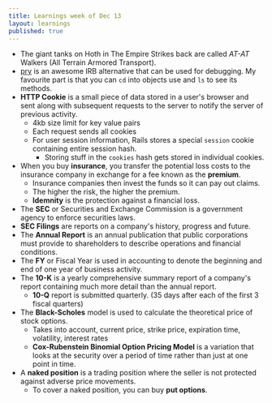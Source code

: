 ```yaml
---
title: Learnings week of Dec 13
layout: learnings
published: true
---
```


* The giant tanks on Hoth in The Empire Strikes back are called *AT-AT* Walkers (All Terrain Armored Transport).
* [pry](https://github.com/pry/pry) is an awesome IRB alternative that can be used for debugging. My favourite part is that you can `cd` into objects use and `ls` to see its methods.
* **HTTP Cookie** is a small piece of data stored in a user's browser and sent along with subsequent requests to the server to notify the server of previous activity.
  * 4kb size limit for key value pairs
  * Each request sends all cookies
  * For user session information, Rails stores a special `session` cookie containing entire session hash.
    * Storing stuff in the `cookies` hash gets stored in individual cookies.
* When you buy **insurance**, you transfer the potential loss costs to the insurance company in exchange for a fee known as the **premium**.
  * Insurance companies then invest the funds so it can pay out claims.
  * The higher the risk, the higher the premium.
  * **Idemnity** is the protection against a financial loss.
* The **SEC** or Securities and Exchange Commission is a government agency to enforce securities laws.
* **SEC Filings** are reports on a company's history, progress and future.
* The **Annual Report** is an annual publication that public corporations must provide to shareholders to describe operations and financial conditions.
* The **FY** or Fiscal Year is used in accounting to denote the beginning and end of one year of business activity.
* The **10-K** is a yearly comprehensive summary report of a company's report containing much more detail than the annual report.
  * **10-Q** report is submitted quarterly. (35 days after each of the first 3 fiscal quarters)
* The **Black-Scholes** model is used to calculate the theoretical price of stock options.
  * Takes into account, current price, strike price, expiration time, volatility, interest rates
  * **Cox-Rubenstein Binomial Option Pricing Model** is a variation that looks at the security over a period of time rather than just at one point in time.
* A **naked position** is a trading position where the seller is not protected against adverse price movements.
  * To cover a naked position, you can buy **put options**.
